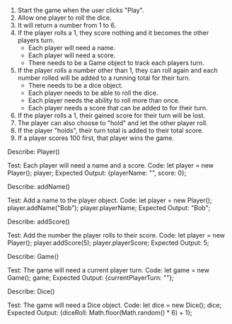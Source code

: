 1. Start the game when the user clicks "Play".
2. Allow one player to roll the dice.
3. It will return a number from 1 to 6.
4. If the player rolls a 1, they score nothing and it becomes the other players turn.
	* Each player will need a name.
	* Each player will need a score.
	* There needs to be a Game object to track each players turn.
5. If the player rolls a number other than 1, they can roll again and each number rolled will be added to a running total for their turn.
	* There needs to be a dice object.
	* Each player needs to be able to roll the dice.
	* Each player needs the ability to roll more than once.
	* Each player needs a score that can be added to for their turn.
6. If the player rolls a 1, their gained score for their turn will be lost.
7. The player can also choose to "hold" and let the other player roll.
8. If the player "holds", their turn total is added to their total score.
9. If a player scores 100 first, that player wins the game.

Describe: Player()

Test: Each player will need a name and a score.
Code:
let player = new Player();
player;
Expected Output: {playerName: "", score: 0};

<!-- Test: Each player will need to be able to roll the dice.
Code:
let player = new Player();
player.playerRoll;
Expected Output: -->

Describe: addName()

Test: Add a name to the player object.
Code:
let player = new Player();
player.addName("Bob");
player.playerName;
Expected Output: "Bob";

Describe: addScore()

Test: Add the number the player rolls to their score.
Code:
let player = new Player();
player.addScore(5);
player.playerScore;
Expected Output: 5;

Describe: Game()

Test: The game will need a current player turn.
Code:
let game = new Game();
game;
Expected Output: {currentPlayerTurn: ""};

Describe: Dice()

Test: The game will need a Dice object.
Code: let dice = new Dice();
dice;
Expected Output: {diceRoll: Math.floor(Math.random() * 6) + 1};